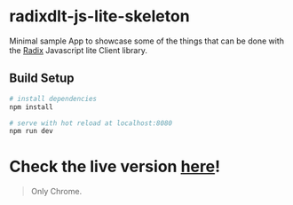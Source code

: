 # radixdlt-js-lite-skeleton

Minimal sample App to showcase some of the things that can be done with the [Radix](https://www.radixdlt.com) Javascript lite Client library.

## Build Setup

``` bash
# install dependencies
npm install

# serve with hot reload at localhost:8080
npm run dev
```

# Check the live version [here](https://radixdlt.github.io/radixdlt-js-lite-skeleton)!

> Only Chrome.
